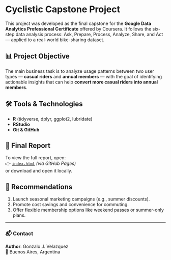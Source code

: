 # Cyclistic Capstone Project

This project was developed as the final capstone for the **Google Data Analytics Professional Certificate** offered by Coursera. It follows the six-step data analysis process: Ask, Prepare, Process, Analyze, Share, and Act — applied to a real-world bike-sharing dataset.

## 📊 Project Objective

The main business task is to analyze usage patterns between two user types — **casual riders** and **annual members** — with the goal of identifying actionable insights that can help **convert more casual riders into annual members**.

## 🛠️ Tools & Technologies

- **R** (tidyverse, dplyr, ggplot2, lubridate)
- **RStudio**
- **Git & GitHub**

## 📄 Final Report

To view the full report, open:  
👉 [`index.html`](https://peladovelazquez.github.io/cyclistic-capstone-project/) *(via GitHub Pages)*  
or download and open it locally.

## 📢 Recommendations

1. Launch seasonal marketing campaigns (e.g., summer discounts).
2. Promote cost savings and convenience for commuting.
3. Offer flexible membership options like weekend passes or summer-only plans.

---

### 📬 Contact

**Author**: Gonzalo J. Velazquez  
📍 Buenos Aires, Argentina
